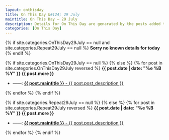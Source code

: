 ```yaml
---
layout: onthisday
title: On This Day &#124; 29 July
maintitle: On This Day — 29 July
description: Details for On This Day are genarated by the posts added to the website so the content is subject to changes/updates over time.
categories: [On This Day]
---
```


{% if site.categories.OnThisDay29July == null and site.categories.Repeat29July == null %}
<strong>Sorry no known details for today</strong>
{% endif %}

{% if site.categories.OnThisDay29July == null %}
{% else %}
{% for post in site.categories.OnThisDay29July reversed %}
<strong>{{ post.date | date: "%e %B %Y" }} {{ post.more }}</strong>
<ul>
<li> ——: <a href="{{ post.url }}"><strong>{{ post.maintitle }}</strong> - {{ post.post_description }}</a></li>
</ul>
{% endfor %}
{% endif %}

{% if site.categories.Repeat29July == null %}
{% else %}
{% for post in site.categories.Repeat29July reversed %}
<strong>{{ post.date | date: "%e %B %Y" }} {{ post.more }}</strong>
<ul>
<li> ——: <a href="{{ post.url }}"><strong>{{ post.maintitle }}</strong> - {{ post.post_description }}</a></li>
</ul>
{% endfor %}
{% endif %}
